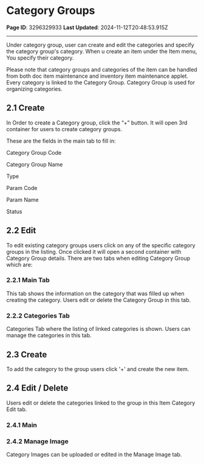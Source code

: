 # Category Groups

**Page ID**: 3296329933
**Last Updated**: 2024-11-12T20:48:53.915Z

---

Under category group, user can create and edit the categories and specify the category group's category. When u create an item under the Item menu, You specify their category.

Please note that category groups and categories of the item can be handled from both doc item maintenance and inventory item maintenance applet. Every category is linked to the Category Group. Category Group is used for organizing categories.

## 2.1 Create﻿
In Order to create a Category group, click the &ldquo;+&rdquo; button. It will open 3rd container for users to create category groups.

These are the fields in the main tab to fill in:

Category Group Code

Category Group Name

Type

Param Code

Param Name

Status

## 2.2 Edit﻿
To edit existing category groups users click on any of the specific category groups in the listing. Once clicked it will open a second container with Category Group details. There are two tabs when editing Category Group which are:

### 2.2.1 Main Tab﻿
This tab shows the information on the category that was filled up when creating the category. Users edit or delete the Category Group in this tab.

### 2.2.2 Categories﻿ Tab
Categories Tab where the listing of linked categories is shown. Users can manage the categories in this tab.

## 2.3 Create 
To add the category to the group users click '+' and create the new item.﻿

## 2.4 Edit / Delete 
Users edit or delete the categories linked to the group in this Item Category Edit tab﻿.

### 2.4.1 Main

### 2.4.2 Manage Image
Category Images can be uploaded or edited in the Manage Image tab.﻿
